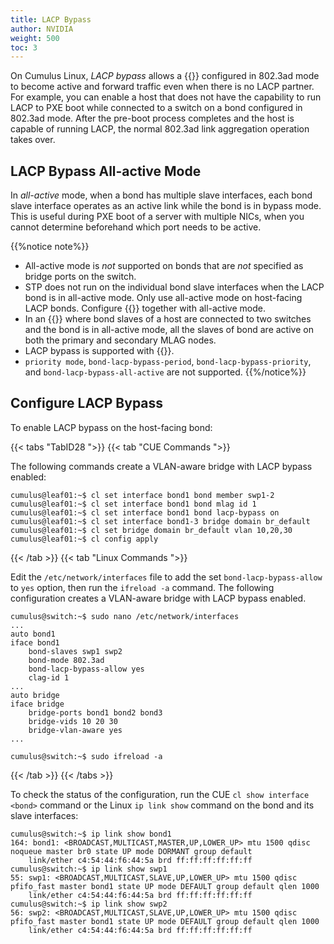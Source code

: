 ```yaml
---
title: LACP Bypass
author: NVIDIA
weight: 500
toc: 3
---
```

On Cumulus Linux, *LACP bypass* allows a {{<link url="Bonding-Link-Aggregation" text="bond">}} configured in 802.3ad mode to become active and forward traffic even when there is no LACP partner. For example, you can enable a host that does not have the capability to run LACP to PXE boot while connected to a switch on a bond configured in 802.3ad mode. After the pre-boot process completes and the host is capable of running LACP, the normal 802.3ad link aggregation operation takes over.

## LACP Bypass All-active Mode

In *all-active* mode, when a bond has multiple slave interfaces, each bond slave interface operates as an active link while the bond is in bypass mode. This is useful during PXE boot of a server with multiple NICs, when you cannot determine beforehand which port needs to be active.

{{%notice note%}}
- All-active mode is *not* supported on bonds that are *not* specified as bridge ports on the switch.
- STP does not run on the individual bond slave interfaces when the LACP bond is in all-active mode. Only use all-active mode on host-facing LACP bonds. Configure {{<link url="Spanning-Tree-and-Rapid-Spanning-Tree-STP" text="STP BPDU guard">}} together with all-active mode.
- In an {{<link url="Multi-Chassis-Link-Aggregation-MLAG" text="MLAG deployment">}} where bond slaves of a host are connected to two switches and the bond is in all-active mode, all the slaves of bond are active on both the primary and secondary MLAG nodes.
- LACP bypass is supported with {{<link url="EVPN-Multihoming/#supported-features" text="EVPN multihoming">}}.
- `priority mode`, `bond-lacp-bypass-period`, `bond-lacp-bypass-priority`, and `bond-lacp-bypass-all-active` are not supported.
{{%/notice%}}

## Configure LACP Bypass

To enable LACP bypass on the host-facing bond:

{{< tabs "TabID28 ">}}
{{< tab "CUE Commands ">}}

The following commands create a VLAN-aware bridge with LACP bypass enabled:

```
cumulus@leaf01:~$ cl set interface bond1 bond member swp1-2
cumulus@leaf01:~$ cl set interface bond1 bond mlag id 1
cumulus@leaf01:~$ cl set interface bond1 bond lacp-bypass on
cumulus@leaf01:~$ cl set interface bond1-3 bridge domain br_default
cumulus@leaf01:~$ cl set bridge domain br_default vlan 10,20,30
cumulus@leaf01:~$ cl config apply
```

{{< /tab >}}
{{< tab "Linux Commands ">}}

Edit the `/etc/network/interfaces` file to add the set `bond-lacp-bypass-allow` to `yes` option, then run the `ifreload -a` command. The following configuration creates a VLAN-aware bridge with LACP bypass enabled.

```
cumulus@switch:~$ sudo nano /etc/network/interfaces
...
auto bond1
iface bond1
    bond-slaves swp1 swp2
    bond-mode 802.3ad
    bond-lacp-bypass-allow yes
    clag-id 1
...
auto bridge
iface bridge
    bridge-ports bond1 bond2 bond3
    bridge-vids 10 20 30
    bridge-vlan-aware yes
...
```

```
cumulus@switch:~$ sudo ifreload -a
```

{{< /tab >}}
{{< /tabs >}}

To check the status of the configuration, run the CUE `cl show interface <bond>` command or the Linux `ip link show` command on the bond and its slave interfaces:

```
cumulus@switch:~$ ip link show bond1
164: bond1: <BROADCAST,MULTICAST,MASTER,UP,LOWER_UP> mtu 1500 qdisc noqueue master br0 state UP mode DORMANT group default
    link/ether c4:54:44:f6:44:5a brd ff:ff:ff:ff:ff:ff
cumulus@switch:~$ ip link show swp1
55: swp1: <BROADCAST,MULTICAST,SLAVE,UP,LOWER_UP> mtu 1500 qdisc pfifo_fast master bond1 state UP mode DEFAULT group default qlen 1000
    link/ether c4:54:44:f6:44:5a brd ff:ff:ff:ff:ff:ff
cumulus@switch:~$ ip link show swp2
56: swp2: <BROADCAST,MULTICAST,SLAVE,UP,LOWER_UP> mtu 1500 qdisc pfifo_fast master bond1 state UP mode DEFAULT group default qlen 1000
    link/ether c4:54:44:f6:44:5a brd ff:ff:ff:ff:ff:ff
```
